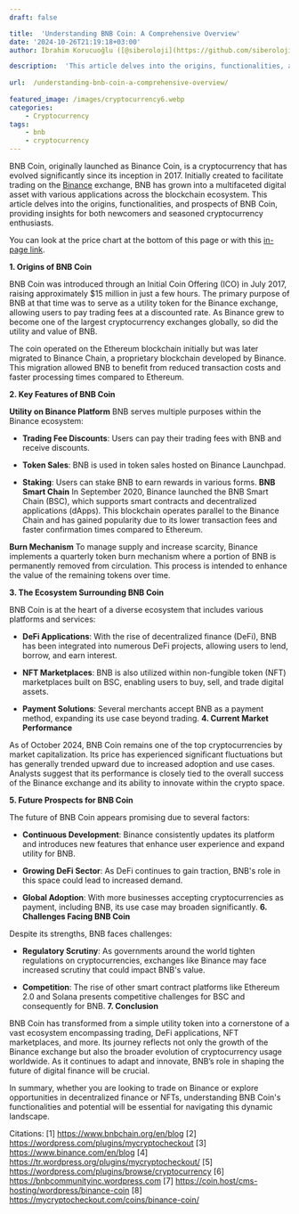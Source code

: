 ```yaml
---
draft: false

title:  'Understanding BNB Coin: A Comprehensive Overview'
date: '2024-10-26T21:19:18+03:00'
author: İbrahim Korucuoğlu ([@siberoloji](https://github.com/siberoloji))

description:  'This article delves into the origins, functionalities, and prospects of BNB Coin, providing insights for both newcomers and seasoned cryptocurrency enthusiasts.' 
 
url:  /understanding-bnb-coin-a-comprehensive-overview/
 
featured_image: /images/cryptocurrency6.webp
categories:
    - Cryptocurrency
tags:
    - bnb
    - cryptocurrency
---
```



BNB Coin, originally launched as Binance Coin, is a cryptocurrency that has evolved significantly since its inception in 2017. Initially created to facilitate trading on the <a href="https://www.binance.com/en" target="_blank" rel="noopener" title="">Binance</a> exchange, BNB has grown into a multifaceted digital asset with various applications across the blockchain ecosystem. This article delves into the origins, functionalities, and prospects of BNB Coin, providing insights for both newcomers and seasoned cryptocurrency enthusiasts.



You can look at the price chart at the bottom of this page or with this <a href="#pricechart" title="in-page link">in-page link</a>.



**1. Origins of BNB Coin**



BNB Coin was introduced through an Initial Coin Offering (ICO) in July 2017, raising approximately $15 million in just a few hours. The primary purpose of BNB at that time was to serve as a utility token for the Binance exchange, allowing users to pay trading fees at a discounted rate. As Binance grew to become one of the largest cryptocurrency exchanges globally, so did the utility and value of BNB.



The coin operated on the Ethereum blockchain initially but was later migrated to Binance Chain, a proprietary blockchain developed by Binance. This migration allowed BNB to benefit from reduced transaction costs and faster processing times compared to Ethereum.



**2. Key Features of BNB Coin**



**Utility on Binance Platform** BNB serves multiple purposes within the Binance ecosystem:


* **Trading Fee Discounts**: Users can pay their trading fees with BNB and receive discounts.

* **Token Sales**: BNB is used in token sales hosted on Binance Launchpad.

* **Staking**: Users can stake BNB to earn rewards in various forms.
**BNB Smart Chain** In September 2020, Binance launched the BNB Smart Chain (BSC), which supports smart contracts and decentralized applications (dApps). This blockchain operates parallel to the Binance Chain and has gained popularity due to its lower transaction fees and faster confirmation times compared to Ethereum.



**Burn Mechanism** To manage supply and increase scarcity, Binance implements a quarterly token burn mechanism where a portion of BNB is permanently removed from circulation. This process is intended to enhance the value of the remaining tokens over time.



**3. The Ecosystem Surrounding BNB Coin**



BNB Coin is at the heart of a diverse ecosystem that includes various platforms and services:


* **DeFi Applications**: With the rise of decentralized finance (DeFi), BNB has been integrated into numerous DeFi projects, allowing users to lend, borrow, and earn interest.

* **NFT Marketplaces**: BNB is also utilized within non-fungible token (NFT) marketplaces built on BSC, enabling users to buy, sell, and trade digital assets.

* **Payment Solutions**: Several merchants accept BNB as a payment method, expanding its use case beyond trading.
**4. Current Market Performance**



As of October 2024, BNB Coin remains one of the top cryptocurrencies by market capitalization. Its price has experienced significant fluctuations but has generally trended upward due to increased adoption and use cases. Analysts suggest that its performance is closely tied to the overall success of the Binance exchange and its ability to innovate within the crypto space.



**5. Future Prospects for BNB Coin**



The future of BNB Coin appears promising due to several factors:


* **Continuous Development**: Binance consistently updates its platform and introduces new features that enhance user experience and expand utility for BNB.

* **Growing DeFi Sector**: As DeFi continues to gain traction, BNB's role in this space could lead to increased demand.

* **Global Adoption**: With more businesses accepting cryptocurrencies as payment, including BNB, its use case may broaden significantly.
**6. Challenges Facing BNB Coin**



Despite its strengths, BNB faces challenges:


* **Regulatory Scrutiny**: As governments around the world tighten regulations on cryptocurrencies, exchanges like Binance may face increased scrutiny that could impact BNB's value.

* **Competition**: The rise of other smart contract platforms like Ethereum 2.0 and Solana presents competitive challenges for BSC and consequently for BNB.
**7. Conclusion**



BNB Coin has transformed from a simple utility token into a cornerstone of a vast ecosystem encompassing trading, DeFi applications, NFT marketplaces, and more. Its journey reflects not only the growth of the Binance exchange but also the broader evolution of cryptocurrency usage worldwide. As it continues to adapt and innovate, BNB’s role in shaping the future of digital finance will be crucial.



In summary, whether you are looking to trade on Binance or explore opportunities in decentralized finance or NFTs, understanding BNB Coin's functionalities and potential will be essential for navigating this dynamic landscape.


Citations: [1] https://www.bnbchain.org/en/blog [2] https://wordpress.com/plugins/mycryptocheckout [3] https://www.binance.com/en/blog [4] https://tr.wordpress.org/plugins/mycryptocheckout/ [5] https://wordpress.com/plugins/browse/cryptocurrency [6] <a href="https://bnbcommunityinc.wordpress.com" target="_blank" rel="noopener" title="">https://bnbcommunityinc.wordpress.com</a> [7] https://coin.host/cms-hosting/wordpress/binance-coin [8] https://mycryptocheckout.com/coins/binance-coin/
